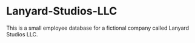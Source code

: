 # Lanyard-Studios-LLC
This is a small employee database for a fictional company called Lanyard Studios LLC.
